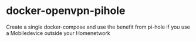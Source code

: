 # docker-openvpn-pihole
Create a single docker-compose and use the benefit from pi-hole if you use a Mobiledevice outside your Homenetwork
